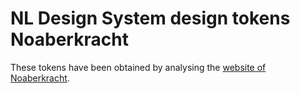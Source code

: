 # NL Design System design tokens Noaberkracht

These tokens have been obtained by analysing the [website of Noaberkracht](https://werkenbijnoaberkracht.nl/).
